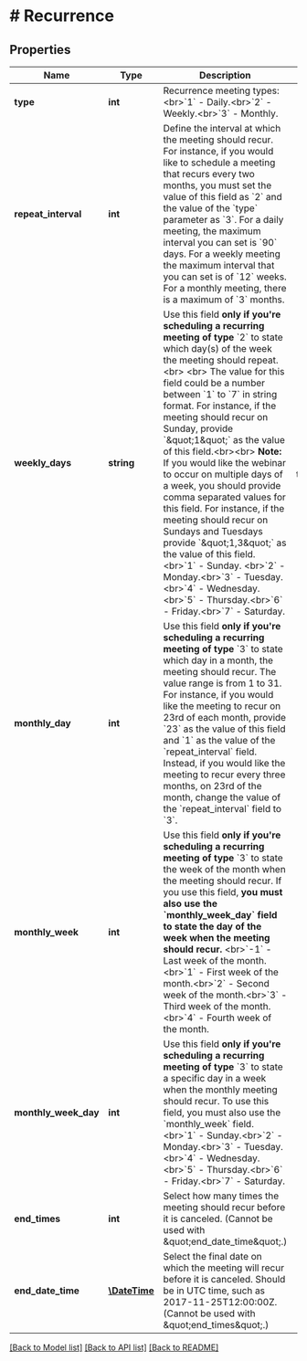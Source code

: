 # # Recurrence

## Properties

Name | Type | Description | Notes
------------ | ------------- | ------------- | -------------
**type** | **int** | Recurrence meeting types:&lt;br&gt;&#x60;1&#x60; - Daily.&lt;br&gt;&#x60;2&#x60; - Weekly.&lt;br&gt;&#x60;3&#x60; - Monthly. | 
**repeat_interval** | **int** | Define the interval at which the meeting should recur. For instance, if you would like to schedule a meeting that recurs every two months, you must set the value of this field as &#x60;2&#x60; and the value of the &#x60;type&#x60; parameter as &#x60;3&#x60;.   For a daily meeting, the maximum interval you can set is &#x60;90&#x60; days. For a weekly meeting the maximum interval that you can set is  of &#x60;12&#x60; weeks. For a monthly meeting, there is a maximum of &#x60;3&#x60; months. | [optional] 
**weekly_days** | **string** | Use this field **only if you&#39;re scheduling a recurring meeting of type** &#x60;2&#x60; to state which day(s) of the week the meeting should repeat. &lt;br&gt; &lt;br&gt; The value for this field could be a number between &#x60;1&#x60; to &#x60;7&#x60; in string format. For instance, if the meeting should recur on Sunday, provide &#x60;\&quot;1\&quot;&#x60; as the value of this field.&lt;br&gt;&lt;br&gt; **Note:** If you would like the webinar to occur on multiple days of a week, you should provide comma separated values for this field. For instance, if the meeting should recur on Sundays and Tuesdays provide &#x60;\&quot;1,3\&quot;&#x60; as the value of this field.   &lt;br&gt;&#x60;1&#x60;  - Sunday. &lt;br&gt;&#x60;2&#x60; - Monday.&lt;br&gt;&#x60;3&#x60; - Tuesday.&lt;br&gt;&#x60;4&#x60; -  Wednesday.&lt;br&gt;&#x60;5&#x60; -  Thursday.&lt;br&gt;&#x60;6&#x60; - Friday.&lt;br&gt;&#x60;7&#x60; - Saturday. | [optional] [default to '1']
**monthly_day** | **int** | Use this field **only if you&#39;re scheduling a recurring meeting of type** &#x60;3&#x60; to state which day in a month, the meeting should recur. The value range is from 1 to 31.  For instance, if you would like the meeting to recur on 23rd of each month, provide &#x60;23&#x60; as the value of this field and &#x60;1&#x60; as the value of the &#x60;repeat_interval&#x60; field. Instead, if you would like the meeting to recur every three months, on 23rd of the month, change the value of the &#x60;repeat_interval&#x60; field to &#x60;3&#x60;. | [optional] 
**monthly_week** | **int** | Use this field **only if you&#39;re scheduling a recurring meeting of type** &#x60;3&#x60; to state the week of the month when the meeting should recur. If you use this field, **you must also use the &#x60;monthly_week_day&#x60; field to state the day of the week when the meeting should recur.** &lt;br&gt;&#x60;-1&#x60; - Last week of the month.&lt;br&gt;&#x60;1&#x60; - First week of the month.&lt;br&gt;&#x60;2&#x60; - Second week of the month.&lt;br&gt;&#x60;3&#x60; - Third week of the month.&lt;br&gt;&#x60;4&#x60; - Fourth week of the month. | [optional] 
**monthly_week_day** | **int** | Use this field **only if you&#39;re scheduling a recurring meeting of type** &#x60;3&#x60; to state a specific day in a week when the monthly meeting should recur. To use this field, you must also use the &#x60;monthly_week&#x60; field.   &lt;br&gt;&#x60;1&#x60; - Sunday.&lt;br&gt;&#x60;2&#x60; - Monday.&lt;br&gt;&#x60;3&#x60; - Tuesday.&lt;br&gt;&#x60;4&#x60; -  Wednesday.&lt;br&gt;&#x60;5&#x60; - Thursday.&lt;br&gt;&#x60;6&#x60; - Friday.&lt;br&gt;&#x60;7&#x60; - Saturday. | [optional] 
**end_times** | **int** | Select how many times the meeting should recur before it is canceled. (Cannot be used with \&quot;end_date_time\&quot;.) | [optional] 
**end_date_time** | [**\DateTime**](\DateTime.md) | Select the final date on which the meeting will recur before it is canceled. Should be in UTC time, such as 2017-11-25T12:00:00Z. (Cannot be used with \&quot;end_times\&quot;.) | [optional] 

[[Back to Model list]](../../README.md#documentation-for-models) [[Back to API list]](../../README.md#documentation-for-api-endpoints) [[Back to README]](../../README.md)


